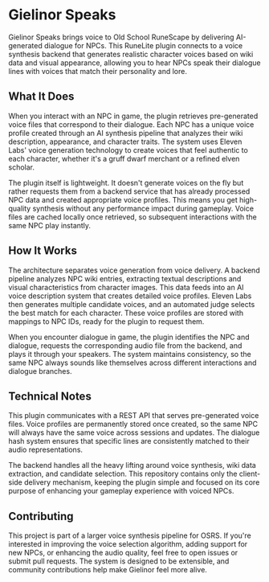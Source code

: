 # Gielinor Speaks

Gielinor Speaks brings voice to Old School RuneScape by delivering AI-generated dialogue for NPCs. This RuneLite plugin connects to a voice synthesis backend that generates realistic character voices based on wiki data and visual appearance, allowing you to hear NPCs speak their dialogue lines with voices that match their personality and lore.

## What It Does

When you interact with an NPC in game, the plugin retrieves pre-generated voice files that correspond to their dialogue. Each NPC has a unique voice profile created through an AI synthesis pipeline that analyzes their wiki description, appearance, and character traits. The system uses Eleven Labs' voice generation technology to create voices that feel authentic to each character, whether it's a gruff dwarf merchant or a refined elven scholar.

The plugin itself is lightweight. It doesn't generate voices on the fly but rather requests them from a backend service that has already processed NPC data and created appropriate voice profiles. This means you get high-quality synthesis without any performance impact during gameplay. Voice files are cached locally once retrieved, so subsequent interactions with the same NPC play instantly.

## How It Works

The architecture separates voice generation from voice delivery. A backend pipeline analyzes NPC wiki entries, extracting textual descriptions and visual characteristics from character images. This data feeds into an AI voice description system that creates detailed voice profiles. Eleven Labs then generates multiple candidate voices, and an automated judge selects the best match for each character. These voice profiles are stored with mappings to NPC IDs, ready for the plugin to request them.

When you encounter dialogue in game, the plugin identifies the NPC and dialogue, requests the corresponding audio file from the backend, and plays it through your speakers. The system maintains consistency, so the same NPC always sounds like themselves across different interactions and dialogue branches.

## Technical Notes

This plugin communicates with a REST API that serves pre-generated voice files. Voice profiles are permanently stored once created, so the same NPC will always have the same voice across sessions and updates. The dialogue hash system ensures that specific lines are consistently matched to their audio representations.

The backend handles all the heavy lifting around voice synthesis, wiki data extraction, and candidate selection. This repository contains only the client-side delivery mechanism, keeping the plugin simple and focused on its core purpose of enhancing your gameplay experience with voiced NPCs.

## Contributing

This project is part of a larger voice synthesis pipeline for OSRS. If you're interested in improving the voice selection algorithm, adding support for new NPCs, or enhancing the audio quality, feel free to open issues or submit pull requests. The system is designed to be extensible, and community contributions help make Gielinor feel more alive.